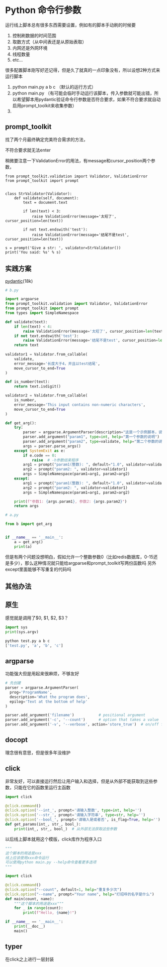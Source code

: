 # Python 命令行参数

运行线上脚本总有很多东西需要设置，例如有的脚本手动刷的时候要
1. 控制刷数据的时间范围
2. 取数方式（从中间表还是从原始表取）
3. 内网还是外网环境
4. 线程数量
5. etc...

很多配置脚本刚写好还记得，但是久了就真的一点印象没有，所以设想2种方式来运行脚本

1. python main.py a b c （默认的运行方式）
2. python main.py （有可能会临时手动运行该脚本，传入参数就可能出错，所以希望脚本用pydantic验证命令行参数是否符合要求，如果不符合要求就自动启用prompt_toolkit来收集参数）
3. 

## prompt_toolkit

找了两个月最终确定完美符合需求的方法，

不符合要求就无法enter

稍微要注意一下ValidationError的用法，有message和cursor_position两个参数，


```
from prompt_toolkit.validation import Validator, ValidationError
from prompt_toolkit import prompt


class StrValidator(Validator):
    def validate(self, document):
        text = document.text

        if len(text) < 3:
            raise ValidationError(message='太短了', cursor_position=len(text))
        
        if not text.endswith('test'):
            raise ValidationError(message='结尾不是test', cursor_position=len(text))
            
s = prompt('Give a str: ', validator=StrValidator())
print('You said: %s' % s)
```

## 实践方案

[pydantic](https://github.com/pydantic/pydantic)(18k)

```python
# b.py

import argparse
from prompt_toolkit.validation import Validator, ValidationError
from prompt_toolkit import prompt
from types import SimpleNamespace

def validate(text):
    if len(text) < 4:
        raise ValidationError(message='太短了', cursor_position=len(text)) # InputError('太短了')
    if not text.endswith('test'):
        raise ValidationError(message='结尾不是test', cursor_position=len(text)) # InputError('结尾不是test')
    return text
       
validator1 = Validator.from_callable(
    validate,
    error_message='长度大于4，并且以test结尾',
    move_cursor_to_end=True
)

def is_number(text):
    return text.isdigit()

validator2 = Validator.from_callable(
    is_number,
    error_message='This input contains non-numeric characters',
    move_cursor_to_end=True
)

def get_arg():
    try:
        parser = argparse.ArgumentParser(description="这是一个示例脚本，说明如何使用argparse处理命令行参数。")
        parser.add_argument("param1", type=int, help="第一个参数的说明")
        parser.add_argument("param2", type=validate, help="第二个参数的说明")
        args = parser.parse_args()
    except SystemExit as e:
        if e.code == 0:
            raise  # -h参数结束程序
        arg1 = prompt("param1(整数): ", default="1.0", validator=validator2)
        arg2 = prompt("param2: ", validator=validator1)
        args = SimpleNamespace(param1=arg1, param2=arg2)
    except:
        arg1 = prompt("param1(整数): ", default="1.0", validator=validator2)
        arg2 = prompt("param2: ", validator=validator1)
        args = SimpleNamespace(param1=arg1, param2=arg2)

    print(f"参数1: {args.param1}, 参数2: {args.param2}")
    return args
```

```python
# a.py

from b import get_arg


if __name__ == '__main__':
    a = get_arg()
    print(a)
```

但是有两个问题没想明白，假如允许一个整数参数0（比如redis数据库，0-15还是多少），那么这种情况就只能给argparse和prompt_toolkit写两份函数吗
另外except里面能够不写重复的代码吗


## 其他办法

## 原生
感觉就是调用了$0, $1, $2, $3？

```python
import sys
print(sys.argv)
```

```bash
python test.py a b c
['test.py', 'a', 'b', 'c']
```

## argparse

功能强大但是用起来很麻烦，不够友好

```python
# 先创建
parser = argparse.ArgumentParser(
  prog='ProgramName',
  description='What the program does',
  epilog='Text at the bottom of help'
)

parser.add_argument('filename')           # positional argument
parser.add_argument('-c', '--count')      # option that takes a value
parser.add_argument('-v', '--verbose', action='store_true')  # on/off flag
```

## docopt
理念很有意思，但是很多年没维护

## click
非常友好，可以直接运行然后让用户输入和选择，但是从外部不能获取到这些参数，只能在它的函数里运行主函数

```python
import click

@click.command()
@click.option('--int_', prompt='请输入整数', type=int, help='')
@click.option('--str_', prompt='请输入字符串', type=str, help='')
@click.option('--bool_', prompt='请输入是或者否', is_flag=True, help='')
def get_params(int_, str_, bool_):
    print(int_, str_, bool_)  # 从外部无法获取这些参数

```

以后线上脚本就用这个模版，click库作为程序入口

```python
"""
这个脚本的用途是xxx
线上应该使用xxx命令运行
可以使用python main.py --help命令查看更多选项
"""

import click

@click.command()
@click.option("--count", default=1, help="重复多少次")
@click.option("--name", prompt="Your name", help="打招呼的名字是什么")
def main(count, name):
    """这个脚本的用途是xxx"""
    for _ in range(count):
        print(f"Hello, {name}!")

if __name__ == '__main__':
    print(__doc__)
    main()
```

## typer

在click之上进行一层封装





